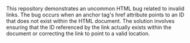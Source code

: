 This repository demonstrates an uncommon HTML bug related to invalid links. The bug occurs when an anchor tag's href attribute points to an ID that does not exist within the HTML document.  The solution involves ensuring that the ID referenced by the link actually exists within the document or correcting the link to point to a valid location.